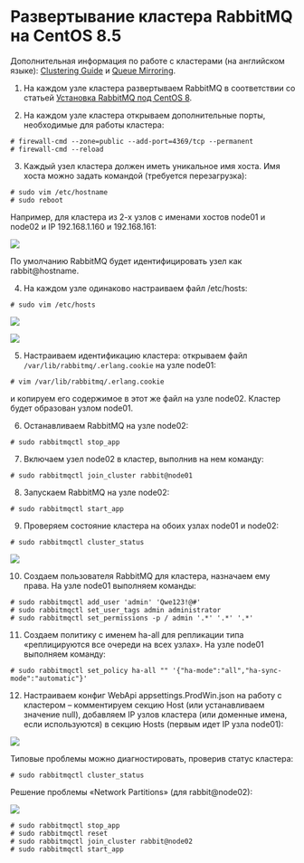 # Развертывание кластера RabbitMQ на CentOS 8.5  

Дополнительная информация по работе с кластерами (на английском языке): [Clustering Guide](https://www.rabbitmq.com/clustering.html) и [Queue Mirroring](https://www.rabbitmq.com/ha.html).

1. На каждом узле кластера развертываем RabbitMQ в соответствии со статьей [Установка RabbitMQ под CentOS 8](https://docs.primo-rpa.ru/primo-rpa/orchestrator-new/install/linux/centos/rabbitmq-centos).

2. На каждом узле кластера открываем дополнительные порты, необходимые для работы кластера:
```
# firewall-cmd --zone=public --add-port=4369/tcp --permanent
# firewall-cmd --reload
```
3. Каждый узел кластера должен иметь уникальное имя хоста. Имя хоста можно задать командой (требуется перезагрузка):
```
# sudo vim /etc/hostname
# sudo reboot
```
Например, для кластера из 2-х узлов с именами хостов node01 и node02 и IP 192.168.1.160 и 192.168.161:

![](../../../../../../orchestrator-new/resources/install/linux/additional-components-linux/HA/rabbit-cluster-1.PNG)

По умолчанию RabbitMQ будет идентифицировать узел как rabbit@hostname.

4. На каждом узле одинаково настраиваем файл /etc/hosts:
```
# sudo vim /etc/hosts
```

![](../../../../../../orchestrator-new/resources/install/linux/additional-components-linux/HA/rabbit-cluster-2.PNG)

![](../../../../../../orchestrator-new/resources/install/linux/additional-components-linux/HA/rabbit-cluster-3.PNG)

5. Настраиваем идентификацию кластера: открываем файл `/var/lib/rabbitmq/.erlang.cookie` на узле node01:
```
# vim /var/lib/rabbitmq/.erlang.cookie
```
и копируем его содержимое в этот же файл на узле node02. Кластер будет образован узлом node01.

6. Останавливаем RabbitMQ на узле node02:
```
# sudo rabbitmqctl stop_app
```
7. Включаем узел node02 в кластер, выполнив на нем команду:
```
# sudo rabbitmqctl join_cluster rabbit@node01
```
8. Запускаем RabbitMQ на узле node02:
```
# sudo rabbitmqctl start_app
```
9. Проверяем состояние кластера на обоих узлах node01 и node02:
```
# sudo rabbitmqctl cluster_status
```

![](../../../../../../orchestrator-new/resources/install/linux/additional-components-linux/HA/rabbit-cluster-4.PNG)

10. Создаем пользователя RabbitMQ для кластера, назначаем ему права. На узле node01 выполняем команды:
```
# sudo rabbitmqctl add_user 'admin' 'Qwe123!@#'
# sudo rabbitmqctl set_user_tags admin administrator
# sudo rabbitmqctl set_permissions -p / admin '.*' '.*' '.*'
```
11. Создаем политику с именем ha-all для репликации типа «реплицируются все очереди на всех узлах». На узле node01 выполняем команду:
```
# sudo rabbitmqctl set_policy ha-all "" '{"ha-mode":"all","ha-sync-mode":"automatic"}'
```
12.	Настраиваем конфиг WebApi appsettings.ProdWin.json на работу с кластером – комментируем секцию Host (или устанавливаем значение null), добавляем IP узлов кластера (или доменные имена, если используются) в секцию Hosts (первым идет IP узла node01):

![](../../../../../../orchestrator-new/resources/install/linux/additional-components-linux/HA/rabbit-cluster-5.PNG)

Типовые проблемы можно диагностировать, проверив статус кластера: 
```
# sudo rabbitmqctl cluster_status
```
Решение проблемы «Network Partitions» (для rabbit@node02):

![](../../../../../../orchestrator-new/resources/install/linux/additional-components-linux/HA/rabbit-cluster-6.PNG)

```
# sudo rabbitmqctl stop_app
# sudo rabbitmqctl reset
# sudo rabbitmqctl join_cluster rabbit@node02
# sudo rabbitmqctl start_app
```
